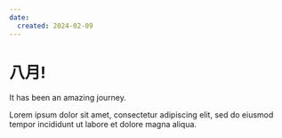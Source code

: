 ```yaml
---
date:
  created: 2024-02-09
---
```


# 八月!

It has been an amazing journey.

<!-- more -->

Lorem ipsum dolor sit amet, consectetur adipiscing elit, sed do eiusmod
tempor incididunt ut labore et dolore magna aliqua.